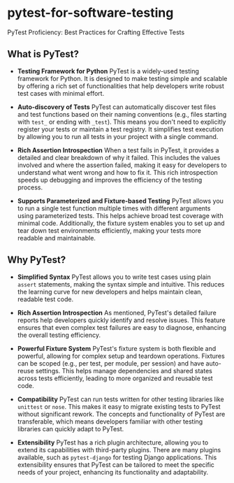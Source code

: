 # pytest-for-software-testing
PyTest Proficiency: Best Practices for Crafting Effective Tests

## What is PyTest?

- **Testing Framework for Python**
  PyTest is a widely-used testing framework for Python. It is designed to make testing simple and scalable by offering a rich set of functionalities that help developers write robust test cases with minimal effort.

- **Auto-discovery of Tests**
  PyTest can automatically discover test files and test functions based on their naming conventions (e.g., files starting with `test_` or ending with `_test`). This means you don't need to explicitly register your tests or maintain a test registry. It simplifies test execution by allowing you to run all tests in your project with a single command.

- **Rich Assertion Introspection**
  When a test fails in PyTest, it provides a detailed and clear breakdown of why it failed. This includes the values involved and where the assertion failed, making it easy for developers to understand what went wrong and how to fix it. This rich introspection speeds up debugging and improves the efficiency of the testing process.

- **Supports Parameterized and Fixture-based Testing**
  PyTest allows you to run a single test function multiple times with different arguments using parameterized tests. This helps achieve broad test coverage with minimal code. Additionally, the fixture system enables you to set up and tear down test environments efficiently, making your tests more readable and maintainable.

## Why PyTest?

- **Simplified Syntax**
  PyTest allows you to write test cases using plain `assert` statements, making the syntax simple and intuitive. This reduces the learning curve for new developers and helps maintain clean, readable test code.

- **Rich Assertion Introspection**
  As mentioned, PyTest's detailed failure reports help developers quickly identify and resolve issues. This feature ensures that even complex test failures are easy to diagnose, enhancing the overall testing efficiency.

- **Powerful Fixture System**
  PyTest's fixture system is both flexible and powerful, allowing for complex setup and teardown operations. Fixtures can be scoped (e.g., per test, per module, per session) and have auto-reuse settings. This helps manage dependencies and shared states across tests efficiently, leading to more organized and reusable test code.

- **Compatibility**
  PyTest can run tests written for other testing libraries like `unittest` or `nose`. This makes it easy to migrate existing tests to PyTest without significant rework. The concepts and functionality of PyTest are transferable, which means developers familiar with other testing libraries can quickly adapt to PyTest.

- **Extensibility**
  PyTest has a rich plugin architecture, allowing you to extend its capabilities with third-party plugins. There are many plugins available, such as `pytest-django` for testing Django applications. This extensibility ensures that PyTest can be tailored to meet the specific needs of your project, enhancing its functionality and adaptability.